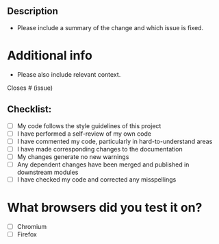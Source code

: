 ## Description

- Please include a summary of the change and which issue is fixed.

# Additional info
- Please also include relevant  context.

Closes # (issue)


## Checklist:

- [ ] My code follows the style guidelines of this project
- [ ] I have performed a self-review of my own code
- [ ] I have commented my code, particularly in hard-to-understand areas
- [ ] I have made corresponding changes to the documentation
- [ ] My changes generate no new warnings
- [ ] Any dependent changes have been merged and published in downstream modules
- [ ] I have checked my code and corrected any misspellings

# What browsers did you test it on?
- [ ] Chromium
- [ ] Firefox
